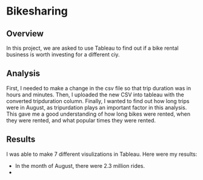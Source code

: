 # Bikesharing

## Overview
In this project, we are asked to use Tableau to find out if a bike rental business is worth investing for a different ciy. 

## Analysis 
First, I needed to make a change in the csv file so that trip duration was in hours and minutes. 
Then, I uploaded the new CSV into tableau with the converted tripduration column.
Finally, I wanted to find out how long trips were in August, as tripurdation plays an important factor in this analysis. This gave me a good understanding of how long bikes were rented, when they were rented, and what popular times they were rented. 

## Results
I was able to make 7 different visulizations in Tableau. Here were my results:
- In the month of August, there were 2.3 million rides.
- 
